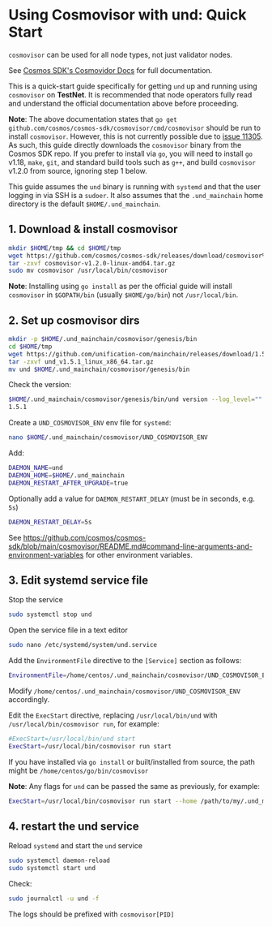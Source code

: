 # Using Cosmovisor with und: Quick Start

`cosmovisor` can be used for all node types, not just validator nodes.

See [Cosmos SDK's Cosmovidor Docs](https://docs.cosmos.network/v0.44/run-node/cosmovisor.html) for full documentation.

This is a quick-start guide specifically for getting `und` up and running using `cosmovisor` on **TestNet**. It is 
recommended that node operators fully read and understand the official documentation above before proceeding.

**Note**: The above documentation states that `go get github.com/cosmos/cosmos-sdk/cosmovisor/cmd/cosmovisor` should be run
to install `cosmovisor`. However, this is not currently possible due to [issue 11305](https://github.com/cosmos/cosmos-sdk/issues/11305).
As such, this guide directly downloads the `cosmovisor` binary from the Cosmos SDK repo. If you prefer to install via `go`,
you will need to install `go` v1.18, `make`, `git`, and standard build tools such as `g++`, and build `cosmovisor` v1.2.0 from source,
ignoring step 1 below.

This guide assumes the `und` binary is running with `systemd` and that the user logging in via SSH is a `sudoer`. It also
assumes that the `.und_mainchain` home directory is the default `$HOME/.und_mainchain`.

## 1. Download & install cosmovisor

```bash
mkdir $HOME/tmp && cd $HOME/tmp
wget https://github.com/cosmos/cosmos-sdk/releases/download/cosmovisor%2Fv1.2.0/cosmovisor-v1.2.0-linux-amd64.tar.gz
tar -zxvf cosmovisor-v1.2.0-linux-amd64.tar.gz
sudo mv cosmovisor /usr/local/bin/cosmovisor
```

**Note**: Installing using `go install` as per the official guide will install `cosmovisor` in `$GOPATH/bin` (usually
`$HOME/go/bin`) not `/usr/local/bin`.

## 2. Set up cosmovisor dirs

```bash
mkdir -p $HOME/.und_mainchain/cosmovisor/genesis/bin
cd $HOME/tmp
wget https://github.com/unification-com/mainchain/releases/download/1.5.1/und_v1.5.1_linux_x86_64.tar.gz
tar -zxvf und_v1.5.1_linux_x86_64.tar.gz
mv und $HOME/.und_mainchain/cosmovisor/genesis/bin
```

Check the version:

```bash
$HOME/.und_mainchain/cosmovisor/genesis/bin/und version --log_level=""
1.5.1
```

Create a `UND_COSMOVISOR_ENV` env file for `systemd`:

```bash
nano $HOME/.und_mainchain/cosmovisor/UND_COSMOVISOR_ENV
```

Add:

```bash
DAEMON_NAME=und
DAEMON_HOME=$HOME/.und_mainchain
DAEMON_RESTART_AFTER_UPGRADE=true
```

Optionally add a value for `DAEMON_RESTART_DELAY` (must be in seconds, e.g. `5s`)

```bash
DAEMON_RESTART_DELAY=5s
```

See https://github.com/cosmos/cosmos-sdk/blob/main/cosmovisor/README.md#command-line-arguments-and-environment-variables for
other environment variables.

## 3. Edit systemd service file

Stop the service

```bash
sudo systemctl stop und
```

Open the service file in a text editor

```bash
sudo nano /etc/systemd/system/und.service
```

Add the `EnvironmentFile` directive to the `[Service]` section as follows:

```bash
EnvironmentFile=/home/centos/.und_mainchain/cosmovisor/UND_COSMOVISOR_ENV
```

Modify `/home/centos/.und_mainchain/cosmovisor/UND_COSMOVISOR_ENV` accordingly.

Edit the `ExecStart` directive, replacing `/usr/local/bin/und` with `/usr/local/bin/cosmovisor run`, for example:

```bash
#ExecStart=/usr/local/bin/und start
ExecStart=/usr/local/bin/cosmovisor run start
```

If you have installed via `go install` or built/installed from source, the path might be `/home/centos/go/bin/cosmovisor`

**Note**: Any flags for `und` can be passed the same as previously, for example:

```bash
ExecStart=/usr/local/bin/cosmovisor run start --home /path/to/my/.und_mainchain
```

## 4. restart the und service

Reload `systemd` and start the `und` service

```bash
sudo systemctl daemon-reload
sudo systemctl start und
```

Check:

```bash
sudo journalctl -u und -f
```

The logs should be prefixed with `cosmovisor[PID]`

